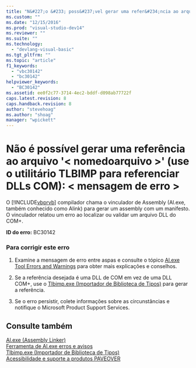 ```yaml
---
title: "N&#227;o &#233; poss&#237;vel gerar uma refer&#234;ncia ao arquivo &#39;&lt; nomedoarquivo &gt;&#39; (use o utilit&#225;rio TLBIMP para referenciar DLLs COM): &lt; mensagem de erro &gt; | Microsoft Docs"
ms.custom: ""
ms.date: "12/15/2016"
ms.prod: "visual-studio-dev14"
ms.reviewer: ""
ms.suite: ""
ms.technology: 
  - "devlang-visual-basic"
ms.tgt_pltfrm: ""
ms.topic: "article"
f1_keywords: 
  - "vbc30142"
  - "bc30142"
helpviewer_keywords: 
  - "BC30142"
ms.assetid: ee0f2c77-3714-4ec2-bddf-d098ab77722f
caps.latest.revision: 8
caps.handback.revision: 8
author: "stevehoag"
ms.author: "shoag"
manager: "wpickett"
---
```

# N&#227;o &#233; poss&#237;vel gerar uma refer&#234;ncia ao arquivo &#39;&lt; nomedoarquivo &gt;&#39; (use o utilit&#225;rio TLBIMP para referenciar DLLs COM): &lt; mensagem de erro &gt;
O [!INCLUDE[vbprvb](../../csharp/programming-guide/concepts/linq/includes/vbprvb_md.md)] compilador chama o vinculador de Assembly \(Al.exe, também conhecido como Alink\) para gerar um assembly com um manifesto. O vinculador relatou um erro ao localizar ou validar um arquivo DLL do COM\+.  
  
 **ID do erro:** BC30142  
  
### Para corrigir este erro  
  
1.  Examine a mensagem de erro entre aspas e consulte o tópico [Al.exe Tool Errors and Warnings](http://msdn.microsoft.com/pt-br/7f125d49-0a03-47a6-9ba9-d61a679a7d4b) para obter mais explicações e conselhos.  
  
2.  Se a referência desejada é uma DLL de COM em vez de uma DLL COM\+, use o [Tlbimp.exe \(Importador de Biblioteca de Tipos\)](../Topic/Tlbimp.exe%20\(Type%20Library%20Importer\).md) para gerar a referência.  
  
3.  Se o erro persistir, colete informações sobre as circunstâncias e notifique o Microsoft Product Support Services.  
  
## Consulte também  
 [Al.exe \(Assembly Linker\)](../Topic/Al.exe%20\(Assembly%20Linker\).md)   
 [Ferramenta de Al.exe erros e avisos](http://msdn.microsoft.com/pt-br/7f125d49-0a03-47a6-9ba9-d61a679a7d4b)   
 [Tlbimp.exe \(Importador de Biblioteca de Tipos\)](../Topic/Tlbimp.exe%20\(Type%20Library%20Importer\).md)   
 [Acessibilidade e suporte a produtos PAVEOVER](http://msdn.microsoft.com/pt-br/14e1d293-7b6d-40a6-bf3e-a92f8ee6c88c)